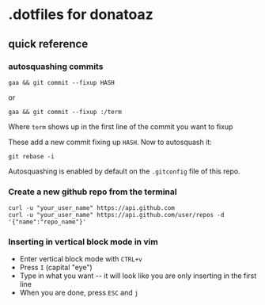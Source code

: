 # .dotfiles for donatoaz

## quick reference

### autosquashing commits

```
gaa && git commit --fixup HASH
```

or 

```
gaa && git commit --fixup :/term
```

Where `term` shows up in the first line of the commit you want to fixup

These add a new commit fixing up `HASH`. Now to autosquash it:

```
git rebase -i
```

Autosquashing is enabled by default on the `.gitconfig` file of this repo.

### Create a new github repo from the terminal

```
curl -u "your_user_name" https://api.github.com
curl -u "your_user_name" https://api.github.com/user/repos -d '{"name":"repo_name"}'
```

### Inserting in vertical block mode in vim

* Enter vertical block mode with `CTRL+v`
* Press `I` (capital "eye")
* Type in what you want -- it will look like you are only inserting in the first line
* When you are done, press `ESC` and `j`

